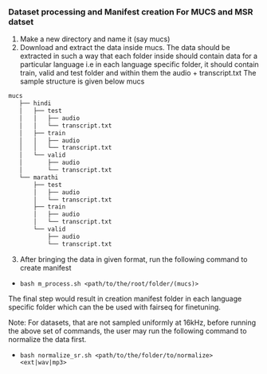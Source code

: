 ### Dataset processing and Manifest creation For MUCS and MSR datset
1. Make a new directory and name it (say mucs)
2. Download and extract the data inside mucs. The data should be extracted in such a way that each folder inside should contain data for a particular language i.e in each language specific folder, it should contain train, valid and test folder and within them the audio + transcript.txt
The sample structure is given below
mucs
 ```bash
 mucs
    ├── hindi
    │   ├── test
    │   │   ├── audio
    │   │   └── transcript.txt
    │   ├── train
    │   │   ├── audio
    │   │   └── transcript.txt
    │   └── valid
    │       ├── audio
    │       └── transcript.txt
    └── marathi
        ├── test
        │   ├── audio
        │   └── transcript.txt
        ├── train
        │   ├── audio
        │   └── transcript.txt
        └── valid
            ├── audio
            └── transcript.txt
 ```

3. After bringing the data in given format, run the following command to create manifest

- ```bash m_process.sh <path/to/the/root/folder/(mucs)>```

The final step would result in creation manifest folder in each language specific folder which can the be used with fairseq for finetuning.

Note: For datasets, that are not sampled uniformly at 16kHz, before running the above set of commands, the user may run the following command to normalize the data first.
- ```bash normalize_sr.sh <path/to/the/folder/to/normalize> <ext|wav|mp3>```
